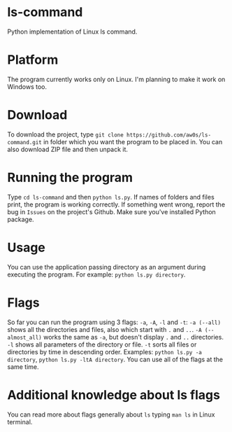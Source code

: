 # ls-command
Python implementation of Linux ls command.

# Platform
The program currently works only on Linux. I'm planning to make it work on Windows too.

# Download
To download the project, type `git clone https://github.com/aw0s/ls-command.git` in folder which you want the program to be placed in. You can also download ZIP file and then unpack it.

# Running the program
Type `cd ls-command` and then `python ls.py`. If names of folders and files print, the program is working correctly. If something went wrong, report the bug in `Issues` on the project's Github. Make sure you've installed Python package.

# Usage
You can use the application passing directory as an argument during executing the program. For example: `python ls.py directory`.

# Flags
So far you can run the program using 3 flags: `-a`, `-A`, `-l` and `-t`:
`-a (--all)` shows all the directories and files, also which start with `.` and `..`.
`-A (--almost_all)` works the same as `-a`, but doesn't display `.` and `..` directories.
`-l` shows all parameters of the directory or file.
`-t` sorts all files or directories by time in descending order.
Examples: `python ls.py -a directory`, `python ls.py -ltA directory`. You can use all of the flags at the same time.

# Additional knowledge about ls flags
You can read more about flags generally about `ls` typing `man ls` in Linux terminal.
